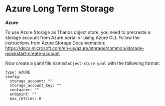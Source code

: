 Azure Long Term Storage
=======================

__Azure__

To use Azure Storage as Thanos object store, you need to precreate a storage account from Azure portal or using Azure CLI. Follow the instructions from Azure Storage Documentation: https://docs.microsoft.com/en-us/azure/storage/common/storage-quickstart-create-account

Now create a yaml file named `object-store.yaml` with the following format:

```
type: AZURE
config:
  storage_account: ""
  storage_account_key: ""
  container: ""
  endpoint: ""
  max_retries: 0
```